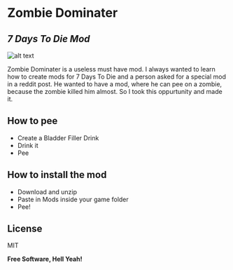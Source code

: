 # Zombie Dominater
## _7 Days To Die Mod_

![alt text](https://7daystodiewiki.com/wp-content/uploads/2021/08/7-Days-To-Die-Logo.png)


Zombie Dominater is a useless must have mod. I always wanted to learn how to create mods for 7 Days To Die and a person asked for a special mod in a reddit post. He wanted to have a mod, where he can pee on a zombie, because the zombie killed him almost. So I took this oppurtunity and made it.

## How to pee
- Create a Bladder Filler Drink
- Drink it
- Pee

## How to install the mod
- Download and unzip
- Paste in Mods inside your game folder
- Pee!

## License

MIT

**Free Software, Hell Yeah!**
